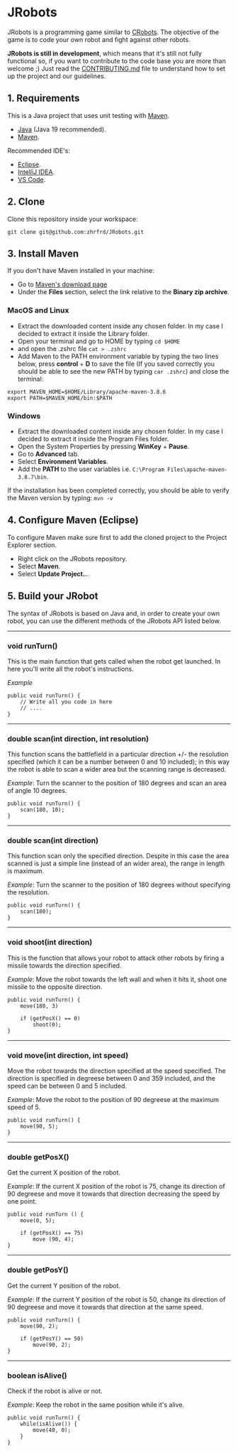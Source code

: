 # JRobots

JRobots is a programming game similar to [CRobots](https://crobots.deepthought.it/home.php). The objective of the game is to code your own robot and fight against other robots.

**JRobots is still in development**, which means that it's still not fully functional so, if you want to contribute to the code base you are more than welcome ;) Just read the [CONTRIBUTING.md](CONTRIBUTING.md) file to understand how to set up the project and our guidelines. 

## 1. Requirements

This is a Java project that uses unit testing with [Maven](https://maven.apache.org/).

- [Java](https://docs.oracle.com/javase/10/install/installation-jdk-and-jre-macos.htm#JSJIG-GUID-577CEA7C-E51C-416D-B9C6-B1469F45AC78) (Java 19 recommended).
- [Maven](https://maven.apache.org/).

Recommended IDE's:

- [Eclipse](https://www.eclipse.org/downloads/).
- [IntelliJ IDEA](https://www.jetbrains.com/idea/).
- [VS Code](https://code.visualstudio.com/).

## 2. Clone

Clone this repository inside your workspace:

`git clone git@github.com:zhrfrd/JRobots.git`

## 3. Install Maven

If you don't have Maven installed in your machine:

- Go to [Maven's download page]()
- Under the **Files** section, select the link relative to the **Binary zip archive**.

### MacOS and Linux

- Extract the downloaded content inside any chosen folder. In my case I decided to extract it inside the Library folder.
- Open your terminal and go to HOME by typing `cd $HOME`
- and open the .zshrc file `cat > .zshrc`
- Add Maven to the PATH environment variable by typing the two lines below, press **control** + **D** to save the file (If you saved correctly you should be able to see the new PATH by typing `car .zshrc`) and close the terminal:

```
export MAVEN_HOME=$HOME/Library/apache-maven-3.8.6
export PATH=$MAVEN_HOME/bin:$PATH
```

### Windows

- Extract the downloaded content inside any chosen folder. In my case I decided to extract it inside the Program Files folder.
- Open the System Properties by pressing **WinKey** + **Pause**.
- Go to **Advanced** tab.
- Select **Environment Variables**.
- Add the **PATH** to the user variables i.e. `C:\Program Files\apache-maven-3.8.7\bin`.

If the installation has been completed correctly, you should be able to verify the Maven version by typing: `mvn -v`

## 4. Configure Maven (Eclipse)

To configure Maven make sure first to add the cloned project to the Project Explorer section.

- Right click on the JRobots repository.
- Select **Maven**.
- Select **Update Project..**.

## 5. Build your JRobot

The syntax of JRobots is based on Java and, in order to create your own robot, you can use the different methods of the JRobots API listed below.

---

### void runTurn()

This is the main function that gets called when the robot get launched. In here you'll write all the robot's instructions.

*Example*

```
public void runTurn() {
    // Write all you code in here
    // ....
}
```

---

### double scan(int direction, int resolution)

This function scans the battlefield in a particular direction +/- the resolution specified (which it can be a number between 0 and 10 included); in this way the robot is able to scan a wider area but the scanning range is decreased.

*Example*: Turn the scanner to the position of 180 degrees and scan an area of angle 10 degrees. 

```
public void runTurn() {
    scan(180, 10);
}
```

---

### double scan(int direction)

This function scan only the specified direction. Despite in this case the area scanned is just a simple line (instead of an wider area), the range in length is maximum.

*Example*: Turn the scanner to the position of 180 degrees without specifying the resolution. 

```
public void runTurn() {
    scan(180);
}
```

---

### void shoot(int direction)

This is the function that allows your robot to attack other robots by firing a missile towards the direction specified.

*Example*: Move the robot towards the left wall and when it hits it, shoot one missile to the opposite direction.

```
public void runTurn() {
    move(180, 3)

    if (getPosX() == 0)
        shoot(0);
}
```

---

### void move(int direction, int speed)

Move the robot towards the direction specified at the speed specified. The direction is specified in degreese between 0 and 359 included, and the speed can be between 0 and 5 included.

*Example*: Move the robot to the position of 90 degreese at the maximum speed of 5.

```
public void runTurn() {
    move(90, 5);
}
```

---

### double getPosX()

Get the current X position of the robot.

*Example*: If the current X position of the robot is 75, change its direction of 90 degreese and move it towards that direction decreasing the speed by one point.

```
public void runTurn () {
    move(0, 5);

    if (getPosX() == 75)
        move (90, 4);
}
```

---

### double getPosY()

Get the current Y position of the robot.

*Example*: If the current Y position of the robot is 50, change its direction of 90 degreese and move it towards that direction at the same speed.

```
public void runTurn() {
    move(90, 2);

    if (getPosY() == 50)
        move(90, 2);
}
```

---

### boolean isAlive()

Check if the robot is alive or not.

*Example*: Keep the robot in the same position while it's alive.

```
public void runTurn() {
    while(isAlive()) {
        move(40, 0);
    }
}
```